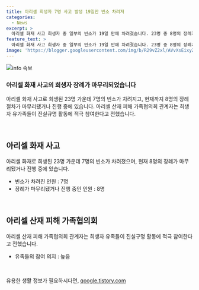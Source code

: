 ```yaml
---
title: 아리셀 희생자 7명 사고 발생 19일만 빈소 차려져
categories:
  - News
excerpt: >
  아리셀 화재 사고 희생자 중 일부의 빈소가 19일 만에 차려졌습니다. 23명 중 8명의 장례가 진행 중이거나 마무리됐으며, 장례 절차에 앞서 진실규명 활동에 적극 동참하겠다는 유가족의 의지가 드러났다. 나머지 희생자는 참사 해결 후 장례를 치를 예정이라고 전해졌다. 아리셀 산재 피해 가족협의회는 계속해서 사고의 진상 규명을 요구하고 있다.
feature_text: >
  아리셀 화재 사고 희생자 중 일부의 빈소가 19일 만에 차려졌습니다. 23명 중 8명의 장례가 진행 중이거나 마무리됐으며, 장례 절차에 앞서 진실규명 활동에 적극 동참하겠다는 유가족의 의지가 드러났다. 나머지 희생자는 참사 해결 후 장례를 치를 예정이라고 전해졌다. 아리셀 산재 피해 가족협의회는 계속해서 사고의 진상 규명을 요구하고 있다.
image: 'https://blogger.googleusercontent.com/img/b/R29vZ2xl/AVvXsEixyZcFfHzMRdzZMjFBmAUKJYCLCGyLL1o632UiGVXcaFdKo_bkvkuCioo0uUKlGfBVcT3P84aROyZIXSBEx3Aw5nCQ3pTgDom1WDC4m8eifvWiAmWEEVb4x6G_l8C0QH225ldMjyaFvpxGEBGNO37VmDTDMHGhJPq73UglMfDca1-0aw/s1600/blogspot.png'
---
```


<p><img src="https://blogger.googleusercontent.com/img/b/R29vZ2xl/AVvXsEixyZcFfHzMRdzZMjFBmAUKJYCLCGyLL1o632UiGVXcaFdKo_bkvkuCioo0uUKlGfBVcT3P84aROyZIXSBEx3Aw5nCQ3pTgDom1WDC4m8eifvWiAmWEEVb4x6G_l8C0QH225ldMjyaFvpxGEBGNO37VmDTDMHGhJPq73UglMfDca1-0aw/s1600/blogspot.png" alt="info 속보" /></p>

<h3>아리셀 화재 사고의 희생자 장례가 마무리되었습니다</h3>

<p>아리셀 화재 사고로 희생된 23명 가운데 7명의 빈소가 차려지고, 현재까지 8명의 장례 절차가 마무리됐거나 진행 중에 있습니다. 아리셀 산재 피해 가족협의회 관계자는 희생자 유가족들이 진실규명 활동에 적극 참여한다고 전했습니다. </p>

<p data-ke-size="size16">&nbsp;</p>

<h2 data-ke-size="size26">아리셀 화재 사고</h2>

<p>아리셀 화재로 희생된 23명 가운데 7명의 빈소가 차려졌으며, 현재 8명의 장례가 마무리됐거나 진행 중에 있습니다.</p>

<ul>
<li>빈소가 차려진 인원 : 7명</li>
<li>장례가 마무리됐거나 진행 중인 인원 : 8명</li>
</ul>

<p data-ke-size="size16">&nbsp;</p>

<h2 data-ke-size="size26">아리셀 산재 피해 가족협의회</h2>

<p>아리셀 산재 피해 가족협의회 관계자는 희생자 유족들이 진실규명 활동에 적극 참여한다고 전했습니다.</p>

<ul>
<li>유족들의 참여 의지 : 높음</li>
</ul>

<p data-ke-size="size16">&nbsp;</p>
유용한 생활 정보가 필요하시다면, <a href="https://qoogle.tistory.com" rel="dofollow">qoogle.tistory.com</a>


